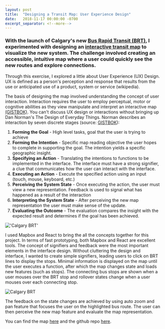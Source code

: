 ```yaml
---
layout: post
title:  "Designing a Transit Map: User Experience Design"
date:   2018-11-17 00:00:00 -0700
excerpt_separator: <!--more-->
---
```


### With the launch of Calgary's new [Bus Rapid Transit (BRT)][calgary_brt], I experimented with designing an [interactive transit map][brt_map] to visualize the new system. The challenge involved creating an accessible, intuitive map where a user could quickly see the new routes and explore connections.

<!--more-->

Through this exercise, I explored a little about User Experience (UX) Design. UX is defined as a person's perception and response that results from the use or anticipated use of a product, system or service (wikipedia).

The basis of designing the map involved understanding the concept of user interaction. Interaction requires the user to employ perceptual, motor or cognitive abilities as they view manipulate and interpret an interactive map [(GISTBOK)][GISTBOK]. You can't discuss UX design or interactions without bringing up Dan Norman's The Design of Everyday Things. Norman describes an interaction by seven discrete stages (source: [GISTBOK][GISTBOK]):

1. **Forming the Goal** - High level tasks, goal that the user is trying to achieve
2. **Forming the Intention** - Specific map reading objective the user hopes to complete in supporting the goal. The intention yields a specific geographic insight.
3. **Specifying an Action** - Translating the intentions to functions to be implemented in the interface. The interface must have a strong signifier, a clue that communicates how the user can interact with the interface.
4. **Executing an Action** - Execute the specified action using an input (touch, mouse, keyboard, etc.)
5. **Perceiving the System State** - Once executing the action, the user must view a new representation. Feedback is used to signal what has happened as a result of the interaction
6. **Interpreting the System State** - After perceiving the new map representation the user must make sense of the update.
7. **Evaluating the Outcome** - The evaluation compares the insight with the expected result and determines if the goal has been achieved.

!['Calgary BRT'](https://s3-us-west-2.amazonaws.com/smohiudd.github.co/calgary-brt/screenshot1.png)

I used Mapbox and React to bring the all the concepts together for this project. In terms of fast prototyping, both Mapbox and React are excellent tools. The concept of signifiers and feedback were the most important elements in the interface design. Without cluttering the design and interface, I wanted to create simple signifiers, leading users to click on BRT lines to display the stops. Minimal information is displayed on the map until the user executes a function, after which the map changes state and loads new features (such as stops). The connecting bus stops are shown when a user mouses over the BRT stop and rollover states change when a user mouses over each connecting stop.

![Calgary BRT](https://s3-us-west-2.amazonaws.com/smohiudd.github.co/calgary-brt/screenshot5.png)

The feedback on the state changes are achieved by using auto zoom and pan feature that focuses the user on the highlighted bus route. The user can then perceive the new map feature and evaluate the map representation.

You can find the map [here][brt_map] and the github repo [here][github].

[brt_map]:https://smohiudd.github.io/calgary-transit-brt/
[github]:https://github.com/smohiudd/calgary-transit-brt
[GISTBOK]:https://gistbok.ucgis.org/bok-topics/user-interface-and-user-experience-uiux-design
[calgary_brt]:http://www.calgary.ca/Transportation/TI/Pages/Transit-projects/Transitway-and-BRT-Projects.aspx?redirect=/brt
